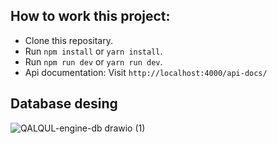 ## How to work this project:

-   Clone this repositary.
-   Run `npm install` or `yarn install`.
-   Run `npm run dev` or `yarn run dev`.
-   Api documentation: Visit `http://localhost:4000/api-docs/`

## Database desing


![QALQUL-engine-db drawio (1)](https://user-images.githubusercontent.com/42303062/236540540-a4fbae1e-7417-4b15-8aa1-41466440d3a5.png)
